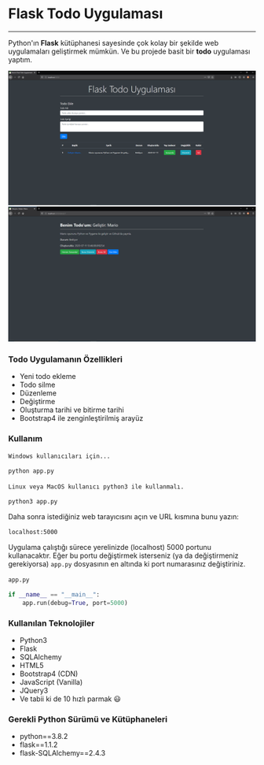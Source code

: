 # Flask Todo Uygulaması

---

Python'ın **Flask** kütüphanesi sayesinde çok kolay bir şekilde web uygulamaları geliştirmek mümkün. Ve bu projede basit bir **todo** uygulaması yaptım.

![Genel ekran](static/images/image1.png)
![Detay ekranı](static/images/image2.png)

### Todo Uygulamanın Özellikleri
* Yeni todo ekleme
* Todo silme
* Düzenleme
* Değiştirme
* Oluşturma tarihi ve bitirme tarihi
* Bootstrap4 ile zenginleştirilmiş arayüz

### Kullanım
`Windows kullanıcıları için...`
```bash
python app.py
```

`Linux veya MacOS kullanıcı python3 ile kullanmalı.`
```bash
python3 app.py
```

Daha sonra istediğiniz web tarayıcısını açın ve URL kısmına bunu yazın:
```bash
localhost:5000
```

Uygulama çalıştığı sürece yerelinizde (localhost) 5000 portunu kullanacaktır. Eğer bu portu değiştirmek isterseniz (ya da değiştirmeniz gerekiyorsa) `app.py` dosyasının en altında ki port numarasınız değiştiriniz.

`app.py`
```python
if __name__ == "__main__":
    app.run(debug=True, port=5000)
```

### Kullanılan Teknolojiler
* Python3
* Flask
* SQLAlchemy
* HTML5
* Bootstrap4 (CDN)
* JavaScript (Vanilla)
* JQuery3
* Ve tabii ki de 10 hızlı parmak 😃

### Gerekli Python Sürümü ve Kütüphaneleri
* python==3.8.2
* flask==1.1.2
* flask-SQLAlchemy==2.4.3
